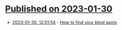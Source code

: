 # [Published on 2023-01-30](index.md)

* [2023-01-30, 12:01:54](https://news.ycombinator.com/item?id=34578597) - [How to find your blind spots](https://www.zeptonaut.com/posts/find-your-blind-spots/)
